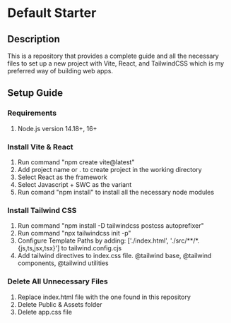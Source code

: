 # Default Starter

## Description

This is a repository that provides a complete guide and all the necessary files to set up a new project with Vite, React, and TailwindCSS which is my preferred way of building web apps.

## Setup Guide

### Requirements

1. Node.js version 14.18+, 16+

### Install Vite & React

1. Run command "npm create vite@latest"
2. Add project name or . to create project in the working directory
3. Select React as the framework
4. Select Javascript + SWC as the variant
5. Run comand "npm install" to install all the necessary node modules

### Install Tailwind CSS

1. Run command "npm install -D tailwindcss postcss autoprefixer"
2. Run command "npx tailwindcss init -p"
3. Configure Template Paths by adding: ['./index.html', './src/**/*.{js,ts,jsx,tsx}'] to tailwind.config.cjs
4. Add tailwind directives to index.css file. @tailwind base, @tailwind components, @tailwind utilities

### Delete All Unnecessary Files

1. Replace index.html file with the one found in this repository
1. Delete Public & Assets folder
1. Delete app.css file
